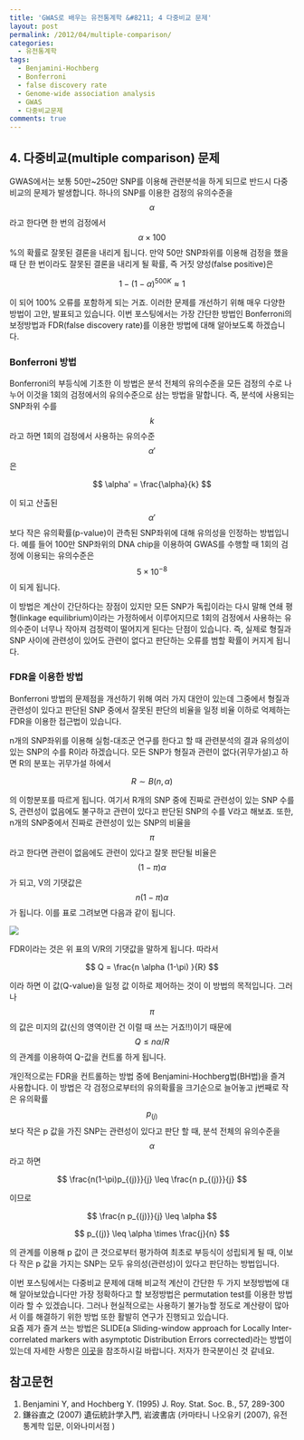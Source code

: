 ```yaml
---
title: 'GWAS로 배우는 유전통계학 &#8211; 4 다중비교 문제'
layout: post
permalink: /2012/04/multiple-comparison/
categories:
  - 유전통계학
tags:
  - Benjamini-Hochberg
  - Bonferroni
  - false discovery rate
  - Genome-wide association analysis
  - GWAS
  - 다중비교문제
comments: true
---
```

## 4. 다중비교(multiple comparison) 문제

GWAS에서는 보통 50만~250만 SNP를 이용해 관련분석을 하게 되므로 반드시 다중비교의 문제가 발생합니다. 하나의 SNP를 이용한 검정의 유의수준을 $$\alpha $$라고 한다면 한 번의 검정에서 $$\alpha \times 100 $$%의 확률로 잘못된 결론을 내리게 됩니다. 만약 50만 SNP좌위를 이용해 검정을 했을 때 단 한 번이라도 잘못된 결론을 내리게 될 확률, 즉 거짓 양성(false positive)은  

$$
1-(1-\alpha)^{500K} \approx 1  
$$

이 되어 100% 오류를 포함하게 되는 거죠. 이러한 문제를 개선하기 위해 매우 다양한 방법이 고안, 발표되고 있습니다. 이번 포스팅에서는 가장 간단한 방법인 Bonferroni의 보정방법과 FDR(false discovery rate)를 이용한 방법에 대해 알아보도록 하겠습니다.  

### Bonferroni 방법

Bonferroni의 부등식에 기초한 이 방법은 분석 전체의 유의수준을 모든 검정의 수로 나누어 이것을 1회의 검정에서의 유의수준으로 삼는 방법을 말합니다. 즉, 분석에 사용되는 SNP좌위 수를 $$ k $$라고 하면 1회의 검정에서 사용하는 유의수준 $$ \alpha' $$은  

$$  
\alpha' = \frac{\alpha}{k}  
$$  

이 되고 산출된 $$\alpha'$$보다 작은 유의확률(p-value)이 관측된 SNP좌위에 대해 유의성을 인정하는 방법입니다. 예를 들어 100만 SNP좌위의 DNA chip을 이용하여 GWAS를 수행할 때 1회의 검정에 이용되는 유의수준은 $$5 \times 10^{-8} $$이 되게 됩니다.

이 방법은 계산이 간단하다는 장점이 있지만 모든 SNP가 독립이라는 다시 말해 연쇄 평형(linkage equilibrium)이라는 가정하에서 이루어지므로 1회의 검정에서 사용하는 유의수준이 너무나 작아져 검정력이 떨어지게 된다는 단점이 있습니다. 즉, 실제로 형질과 SNP 사이에 관련성이 있어도 관련이 없다고 판단하는 오류를 범할 확률이 커지게 됩니다.

### FDR을 이용한 방법

Bonferroni 방법의 문제점을 개선하기 위해 여러 가지 대안이 있는데 그중에서 형질과 관련성이 있다고 판단된 SNP 중에서 잘못된 판단의 비율을 일정 비율 이하로 억제하는 FDR을 이용한 접근법이 있습니다.

n개의 SNP좌위를 이용해 실험-대조군 연구를 한다고 할 때 관련분석의 결과 유의성이 있는 SNP의 수를 R이라 하겠습니다. 모든 SNP가 형질과 관련이 없다(귀무가설)고 하면 R의 분포는 귀무가설 하에서  

$$  
R \sim B(n,\alpha)  
$$  

의 이항분포를 따르게 됩니다. 여기서 R개의 SNP 중에 진짜로 관련성이 있는 SNP 수를 S, 관련성이 없음에도 불구하고 관련이 있다고 판단된 SNP의 수를 V라고 해보죠. 또한, n개의 SNP중에서 진짜로 관련성이 있는 SNP의 비율을 $$ \pi $$라고 한다면 관련이 없음에도 관련이 있다고 잘못 판단될 비율은 $$ (1-\pi)\alpha $$가 되고, V의 기댓값은 $$ n(1-\pi)\alpha $$가 됩니다. 이를 표로 그려보면 다음과 같이 됩니다.

![](http://farm4.staticflickr.com/3771/9198688743_ee7b47004c_o.jpg)

FDR이라는 것은 위 표의 V/R의 기댓값을 말하게 됩니다. 따라서  

$$
Q = \frac{n \alpha (1-\pi) }{R}  
$$  

이라 하면 이 값(Q-value)을 일정 값 이하로 제어하는 것이 이 방법의 목적입니다. 그러나 $$ \pi $$의 값은 미지의 값(신의 영역이란 건 이럴 때 쓰는 거죠!!)이기 때문에 $$Q \leq n \alpha/R $$의 관계를 이용하여 Q-값을 컨트롤 하게 됩니다.

개인적으로는 FDR을 컨트롤하는 방법 중에 Benjamini-Hochberg법(BH법)을 즐겨 사용합니다. 이 방법은 각 검정으로부터의 유의확률을 크기순으로 늘어놓고 j번째로 작은 유의확률 $$ p_{(j)} $$보다 작은 p 값을 가진 SNP는 관련성이 있다고 판단 할 때, 분석 전체의 유의수준을 $$ \alpha $$라고 하면  

$$  
\frac{n(1-\pi)p_{(j)}}{j} \leq \frac{n p_{(j)}}{j}  
$$  

이므로  

$$  
\frac{n p_{(j)}}{j} \leq \alpha  
$$

$$  
p_{(j)} \leq \alpha \times \frac{j}{n}  
$$  

의 관계를 이용해 p 값이 큰 것으로부터 평가하여 최초로 부등식이 성립되게 될 때, 이보다 작은 p 값을 가지는 SNP는 모두 유의성(관련성)이 있다고 판단하는 방법입니다.

이번 포스팅에서는 다중비교 문제에 대해 비교적 계산이 간단한 두 가지 보정방법에 대해 알아보았습니다만 가장 정확하다고 할 보정방법은 permutation test를 이용한 방법이라 할 수 있겠습니다. 그러나 현실적으로는 사용하기 불가능할 정도로 계산량이 많아서 이를 해결하기 위한 방법 또한 활발히 연구가 진행되고 있습니다.  
요즘 제가 즐겨 쓰는 방법은 SLIDE(a Sliding-window approach for Locally Inter-correlated markers with asymptotic Distribution Errors corrected)라는 방법이 있는데 자세한 사항은 [이곳](http://slide.cs.ucla.edu/)을 참조하시길 바랍니다. 저자가 한국분이신 것 같네요.

## 참고문헌

1.  Benjamini Y, and Hochberg Y. (1995) J. Roy. Stat. Soc. B., 57, 289-300
2.  鎌谷直之 (2007) 遺伝統計学入門, 岩波書店 (카마타니 나오유키 (2007), 유전통계학 입문, 이와나미서점 )